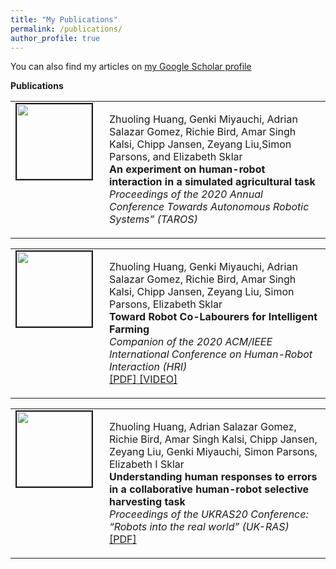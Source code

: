 ```yaml
---
title: "My Publications"
permalink: /publications/
author_profile: true
---
```


You can also find my articles on <a href="https://scholar.google.com/citations?user=xC3keU4AAAAJ&hl=en"> my Google Scholar profile </a> <br>

<strong>Publications</strong> <br>

<table >
<tbody>
<tr> <td style="width:120px; height=120px; vertical-align: top;"> <img style="float: left; margin-right: 10px " src="https://adrianxsalazar.github.io/images/toward.png" width="120px" height="120px" border="2px solid #bbb"> </td>
<td style= "height=120px; vertical-align: top;"> <p> 
Zhuoling Huang, Genki Miyauchi, Adrian Salazar Gomez,  Richie Bird,  Amar Singh Kalsi,  Chipp Jansen,  Zeyang Liu,Simon Parsons,  and Elizabeth Sklar <br> <strong> An experiment on human-robot interaction in a simulated agricultural task </strong> <br>
<i> Proceedings of the 2020 Annual Conference Towards Autonomous Robotic Systems” (TAROS) </i>  </p> </td>
</tr>
</tbody> 
</table>

<table>
<tbody>
<tr> <td style="width:120px; height=120px; vertical-align: top;"> <img style="float: left; margin-right: 10px " src="https://adrianxsalazar.github.io/images/toward.png" width="120px" height="120px" border="2px solid #bbb"> </td>
<td style="height=120px; vertical-align: top;"> <p> 
Zhuoling Huang, Genki Miyauchi, Adrian Salazar Gomez, Richie Bird, Amar Singh Kalsi, Chipp Jansen, Zeyang Liu, Simon Parsons, Elizabeth Sklar <br> <strong> Toward Robot Co-Labourers for Intelligent Farming </strong>  <br>
<i>Companion of the 2020 ACM/IEEE International Conference on Human-Robot Interaction (HRI) </i> <br> <a href="https://dl.acm.org/doi/pdf/10.1145/3371382.3378333"> [PDF] </a> <a href="https://www.youtube.com/watch?v=zfBDcD3EN0k"> [VIDEO] </a> </p> </td>
</tr>
</tbody> 
</table>

<table>
<tbody>
<tr> <td style="width:120px; height=120px; vertical-align: top;"> <img style="float: left; margin-right: 10px " src="https://adrianxsalazar.github.io/images/understanding.png" width="120px" height="120px" border="2px solid #bbb"> </td>
<td style= "height=120px; vertical-align: top;"> <p> 
Zhuoling Huang, Adrian Salazar Gomez, Richie Bird, Amar Singh Kalsi, Chipp Jansen, Zeyang Liu, Genki Miyauchi, Simon Parsons, Elizabeth I Sklar <br> <strong> Understanding human responses to errors in a collaborative human-robot selective harvesting task </strong> <br>
<i> Proceedings of the UKRAS20 Conference: “Robots into the real world” (UK-RAS) </i> <br> <a href="https://www.ukras.org/wp-content/uploads/formidable/21/UKRAS20_paper_25.pdf"> [PDF] </a> </p> </td>
</tr>
</tbody> 
</table>
